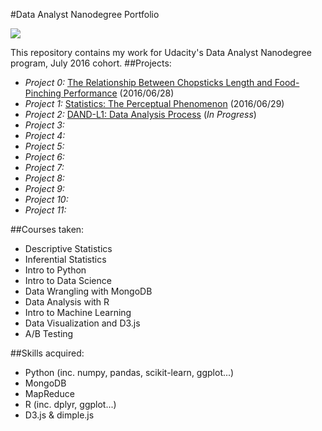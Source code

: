 #Data Analyst Nanodegree Portfolio

<img src="https://pbs.twimg.com/media/B4LemTlIMAAy8AM.jpg">

This repository contains my work for Udacity's Data Analyst Nanodegree program, July 2016 cohort.
##Projects:
* *Project 0:* [The Relationship Between Chopsticks Length and Food-Pinching Performance](https://github.com/ronafan/data-analysis-nanodgree_projects/tree/master/p0-chopstick-length-analysis) (2016/06/28)
* *Project 1:* [Statistics: The Perceptual Phenomenon](https://github.com/ronafan/data-analysis-nanodgree_projects/tree/master/p1-test-perceptual-phenomenon) (2016/06/29)
* *Project 2:* [DAND-L1: Data Analysis Process](https://github.com/ronafan/data-analysis-nanodgree_projects/blob/master/p2-investigate-a-dataset/Intro%20to%20Data%20Analysis/L1_DA_process.ipynb) (*In Progress*)
* *Project 3:*
* *Project 4:*
* *Project 5:*
* *Project 6:*
* *Project 7:*
* *Project 8:*
* *Project 9:*
* *Project 10:*
* *Project 11:*


##Courses taken:
* Descriptive Statistics
* Inferential Statistics
* Intro to Python
* Intro to Data Science
* Data Wrangling with MongoDB
* Data Analysis with R
* Intro to Machine Learning
* Data Visualization and D3.js
* A/B Testing

##Skills acquired:
* Python (inc. numpy, pandas, scikit-learn, ggplot...)
* MongoDB
* MapReduce
* R (inc. dplyr, ggplot...)
* D3.js & dimple.js
